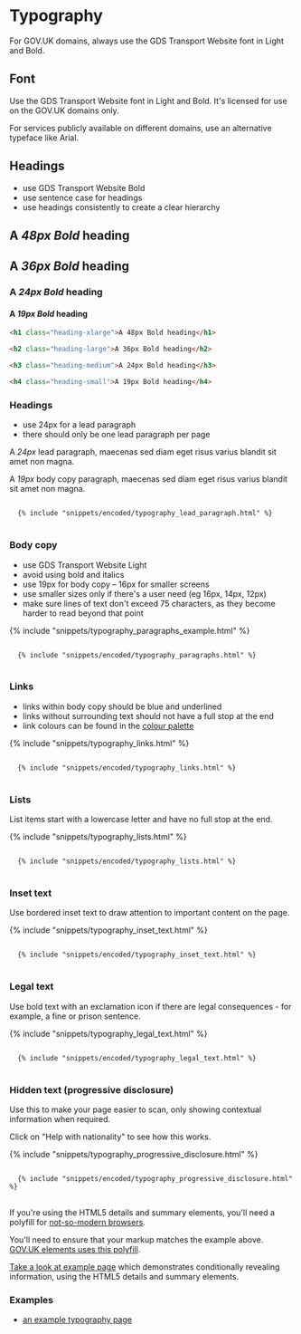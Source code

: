 # Typography

For GOV.UK domains, always use the GDS Transport Website font in Light and Bold.

## Font

Use the GDS Transport Website font in Light and Bold. It's licensed for use on the GOV.UK domains only.

For services publicly available on different domains, use an alternative typeface like Arial.

## Headings

<div class="sizer">
  <ul class="list list-bullet text">
    <li>use GDS Transport Website Bold</li>
    <li>use sentence case for headings</li>
    <li>use headings consistently to create a clear hierarchy</li>
  </ul>
</div>

<div class="sizer">
  <div class="example">
    <h2 class="heading-xlarge">A <em class="highlight">48px Bold</em> heading</h2>

  <h2 class="heading-large">A <em class="highlight">36px Bold</em> heading</h2>

  <h3 class="heading-medium">A <em class="highlight">24px Bold</em> heading</h3>

  <h4 class="heading-small">A <em class="highlight">19px Bold</em> heading</h4>

  </div>
</div>

```html
<h1 class="heading-xlarge">A 48px Bold heading</h1>

<h2 class="heading-large">A 36px Bold heading</h2>

<h3 class="heading-medium">A 24px Bold heading</h3>

<h4 class="heading-small">A 19px Bold heading</h4>
```

### Headings

<div class="sizer">
   <ul class="list list-bullet">
    <li>use 24px for a lead paragraph</li>
    <li>there should only be one lead paragraph per page</li>
  </ul>
</div>

<div class="sizer">
  <div class="example">
  <div class="text">
    <p class="lede">
  A <em class="highlight">24px</em> lead paragraph, maecenas sed diam eget risus varius blandit sit amet non magna.
</p>

<p>
  A <em class="highlight">19px</em> body copy paragraph, maecenas sed diam eget risus varius blandit sit amet non magna.
</p>

  </div>
</div>
</div>

<pre>
<code class="language-markup">
  {% include "snippets/encoded/typography_lead_paragraph.html" %}
</code>
</pre>

  <h3 class="heading-medium" id="typography-body-copy">
    Body copy
  </h3>

  <ul class="list list-bullet text">
    <li>use GDS Transport Website Light</li>
    <li>avoid using bold and italics</li>
    <li>use 19px for body copy &ndash; 16px for smaller screens</li>
    <li>use smaller sizes only if there's a user need (eg 16px, 14px, 12px)</li>
    <li>make sure lines of text don't exceed 75 characters, as they become harder to read beyond that point</li>
  </ul>

<div class="example">
  <div class="text">
    {% include "snippets/typography_paragraphs_example.html" %}
  </div>
</div>

<pre>
<code class="language-markup">
  {% include "snippets/encoded/typography_paragraphs.html" %}
</code>
</pre>

  <h3 class="heading-medium" id="typography-links">Links</h3>
  <ul class="list list-bullet text">
    <li>links within body copy should be blue and underlined</li>
    <li>links without surrounding text should not have a full stop at the end</li>
    <li>link colours can be found in the <a href="/colour">colour palette</a></li>
  </ul>

<div class="example">
  <div class="text">
    {% include "snippets/typography_links.html" %}
  </div>
</div>

<pre>
<code class="language-markup">
  {% include "snippets/encoded/typography_links.html" %}
</code>
</pre>

  <h3 class="heading-medium" id="typography-lists">Lists</h3>
  <p class="text">
    List items start with a lowercase letter and have no full stop at the end.
  </p>

<div class="example">
  {% include "snippets/typography_lists.html" %}
</div>

<pre>
<code class="language-markup">
  {% include "snippets/encoded/typography_lists.html" %}
</code>
</pre>

  <h3 class="heading-medium" id="typography-inset-text">Inset text</h3>
  <p class="text">
    Use bordered inset text to draw attention to important content on the page.
  </p>

<div class="example">
  <div class="text">
    {% include "snippets/typography_inset_text.html" %}
  </div>
</div>

<pre>
<code class="language-markup">
  {% include "snippets/encoded/typography_inset_text.html" %}
</code>
</pre>

  <h3 class="heading-medium" id="typography-legal-text">Legal text</h3>
  <p class="text">
    Use bold text with an exclamation icon if there are legal consequences - for example, a fine or prison sentence.
  </p>

<div class="example">
  <div class="text">
    {% include "snippets/typography_legal_text.html" %}
  </div>
</div>

<pre>
<code class="language-markup">
  {% include "snippets/encoded/typography_legal_text.html" %}
</code>
</pre>

  <h3 class="heading-medium" id="typography-hidden-text">Hidden text (progressive disclosure)</h3>
  <p class="text">
    Use this to make your page easier to scan,
    only showing contextual information when required.
  </p>
  <p class="text">
    Click on "Help with nationality" to see how this works.
  </p>

<div class="example">
  {% include "snippets/typography_progressive_disclosure.html" %}
</div>

<pre>
<code class="language-markup">
  {% include "snippets/encoded/typography_progressive_disclosure.html" %}
</code>
</pre>

  <div class="panel panel-border-wide text">
    <p>
      If you're using the HTML5 details and summary elements, you'll need a polyfill for <a href="http://caniuse.com/#feat=details" rel="external">not-so-modern browsers</a>.
    </p>
    <p>
      You'll need to ensure that your markup matches the example above.
      <a href="https://github.com/alphagov/govuk_elements/blob/master/public/javascripts/vendor/details.polyfill.js">GOV.UK elements uses this polyfill</a>.
    </p>
    <p>
      <a href="/typography/example-details-summary/">Take a look at example page</a> which demonstrates conditionally revealing information, using the HTML5 details and summary elements.
    </p>
  </div>


  <h3 class="heading-medium" id="examples">Examples</h3>
  <ul class="list list-bullet">
    <li>
      <a href="/typography/example-typography/">
        an example typography page
      </a>
    </li>
  </ul>